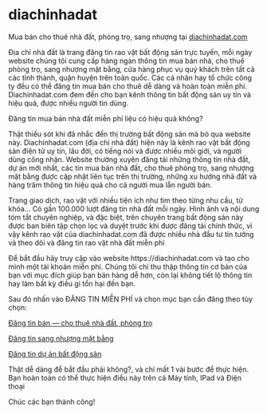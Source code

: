 
# diachinhadat
<p>Mua bán cho thuê nhà đất, phòng trọ, sang nhượng tại <a href="https://diachinhadat.com/">diachinhadat.com</a><p>
<p>Địa chỉ nhà đất là trang đăng tin rao vặt bất động sản trực tuyến, mỗi ngày website chúng tôi cung cấp hàng ngàn thông tin mua bán nhà, cho thuê phòng trọ, sang nhượng mặt bằng, cửa hàng phục vụ quý khách trên tất cả các tỉnh thành, quận huyện trên toàn quốc. Các cá nhân hay tổ chức công ty đều có thể đăng tin mua bán cho thuê dễ dàng và hoàn toàn miễn phí. Diachinhadat.com đem đến cho bạn kênh thông tin bất động sản uy tín và hiệu quả, được nhiều người tin dùng.</p>

<p>Đăng tin mua bán nhà đất miễn phí liệu có hiệu quả không?</p>
<p>Thật thiếu sót khi đã nhắc đến thị trường bất động sản mà bỏ qua website này. Diachinhadat.com (địa chỉ nhà đất) hiện này là kênh rao vặt bất động sản điện tử uy tín, lâu đời, có tiếng nói và được nhiều môi giới, và người dùng công nhận. Website thường xuyên đăng tải những thông tin nhà đất, dự án mới nhất, các tin mua bán nhà đất, cho thuê phòng trọ, sang nhượng mặt bằng được cập nhật liên tục trên thị trường, những xu hướng nhà đất và hàng trăm thông tin hiệu quả cho cả người mua lẫn người bán.</p>

<p>Trang giao dịch, rao vặt với nhiều tiện ích như tìm theo từng nhu cầu, từ khóa… Có gần 100.000 lượt đăng tin nhà đất mỗi ngày. Hình ảnh và nội dung tóm tắt chuyên nghiệp, và đặc biệt, trên chuyên trang bất động sản này được ban biên tập chọn lọc và duyệt trước khi được đăng tải chính thức, vì vậy kênh rao vặt của diachinhadat.com đã được nhiều nhà đầu tư tin tưởng và theo dõi và đăng tin rao vặt nhà đất miễn phí</p>

<p>Để bắt đầu hãy truy cập vào website https://diachinhadat.com và tạo cho mình một tài khoản miễn phí. Chúng tôi chỉ thu thập thông tin cơ bản của bạn với mục đích giúp bạn bán hàng dễ hơn, còn lại không tiết lộ thông tin hay làm bất kỳ điều gì tổn hại đến bạn.</p>

<p>Sau đó nhấn vào ĐĂNG TIN MIỄN PHÍ và chọn mục bạn cần đăng theo tùy chọn:</p>
<p><a href="https://diachinhadat.com/dang-tin-nha-dat">Đăng tin bán — cho thuê nhà đất, phòng trọ </a></p>
<p><a href="https://diachinhadat.com/dang-tin-sang-nhuong-quan">Đăng tin sang nhượng mặt bằng</a></p>
<p><a href="https://diachinhadat.com/dang-tin-du-an">Đăng tin dự án bất động sản</a></p>
<p>Thật dễ dàng đễ bắt đầu phải không?, và chỉ mất 1 vài bước để thực hiện. Bạn hoàn toàn có thể thực hiện điều này trên cả Máy tính, IPad và Điện thoại</p>

<p>Chúc các bạn thành công!</p>

